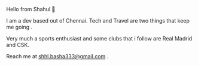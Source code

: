 Hello from Shahul 👋

I am a dev based out of Chennai. Tech and Travel are two things that keep me going .  

Very much a sports enthusiast and some clubs that i follow are Real Madrid and CSK.

Reach me at shhl.basha333@gmail.com .


<!--
**shahulbasha/shahulbasha** is a ✨ _special_ ✨ repository because its `README.md` (this file) appears on your GitHub profile.

Here are some ideas to get you started:

- 🔭 I’m currently working on ...
- 🌱 I’m currently learning ...
- 👯 I’m looking to collaborate on ...
- 🤔 I’m looking for help with ...
- 💬 Ask me about ...
- 📫 How to reach me: ...
- 😄 Pronouns: ...
- ⚡ Fun fact: ...
-->



